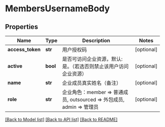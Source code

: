 # MembersUsernameBody

## Properties
Name | Type | Description | Notes
------------ | ------------- | ------------- | -------------
**access_token** | **str** | 用户授权码 | [optional] 
**active** | **bool** | 是否可访问企业资源，默认:是。（若选否则禁止该用户访问企业资源） | [optional] 
**name** | **str** | 企业成员真实姓名（备注） | [optional] 
**role** | **str** | 企业角色：member &#x3D;&gt; 普通成员, outsourced &#x3D;&gt; 外包成员, admin &#x3D;&gt; 管理员 | [optional] 

[[Back to Model list]](../README.md#documentation-for-models) [[Back to API list]](../README.md#documentation-for-api-endpoints) [[Back to README]](../README.md)


